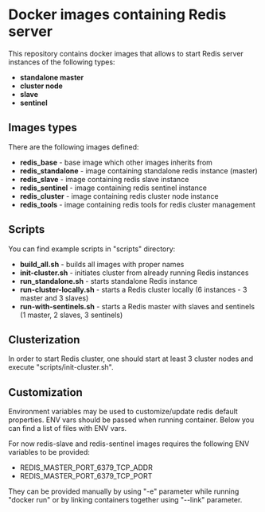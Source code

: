 # Docker images containing Redis server

This repository contains docker images that allows to start Redis server instances of the following types:
- **standalone master**
- **cluster node**
- **slave**
- **sentinel**

## Images types

There are the following images defined:

- **redis_base** - base image which other images inherits from
- **redis_standalone** - image containing standalone redis instance (master)
- **redis_slave** - image containing redis slave instance
- **redis_sentinel** - image containing redis sentinel instance
- **redis_cluster** - image containing redis cluster node instance
- **redis_tools** - image containing redis tools for redis cluster management

## Scripts

You can find example scripts in "scripts" directory:
- **build_all.sh** - builds all images with proper names
- **init-cluster.sh** - initiates cluster from already running Redis instances
- **run_standalone.sh** - starts standalone Redis instance
- **run-cluster-locally.sh** - starts a Redis cluster locally (6 instances - 3 master and 3 slaves)
- **run-with-sentinels.sh** - starts a Redis master with slaves and sentinels (1 master, 2 slaves, 3 sentinels)

## Clusterization

In order to start Redis cluster, one should start at least 3 cluster nodes and execute "scripts/init-cluster.sh".

## Customization

Environment variables may be used to customize/update redis default properties.
ENV vars should be passed when running container.
Below you can find a list of files with ENV vars.

For now redis-slave and redis-sentinel images requires the following ENV variables to be provided:
- REDIS_MASTER_PORT_6379_TCP_ADDR
- REDIS_MASTER_PORT_6379_TCP_PORT

They can be provided manually by using "-e" parameter while running "docker run" or by linking containers together using "--link" parameter.